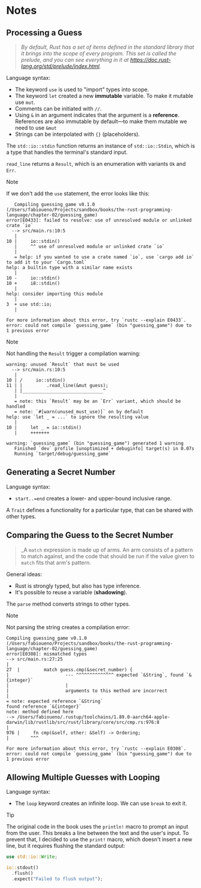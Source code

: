 # Notes

## Processing a Guess

> _By default, Rust has a set of items defined in the standard library that it
> brings into the scope of every program. This set is called the prelude, and
> you can see everything in it at https://doc.rust-lang.org/std/prelude/index.html._

Language syntax:
- The keyword `use` is used to "import" types into scope.
- The keyword `let` created a new **immutable** variable. To make it mutable
  use `mut`.
- Comments can be initiated with `//`.
- Using `&` in an argument indicates that the argument is a **reference**.
  References are also immutable by default—to make them mutable we need to use
  `&mut`
- Strings can be interpolated with `{}` (placeholders).

The `std::io::stdin` function returns an instance of `std::io::Stdin`, which is
a type that handles the terminal's standard input.

`read_line` returns a `Result`, which is an enumeration with variants `Ok` and
`Err`.

> [!NOTE]
> If we don't add the `use` statement, the error looks like this:
> ```plain
>    Compiling guessing_game v0.1.0 (/Users/fabioueno/Projects/sandbox/books/the-rust-programming-language/chapter-02/guessing_game)
> error[E0433]: failed to resolve: use of unresolved module or unlinked crate `io`
>   --> src/main.rs:10:5
>    |
> 10 |     io::stdin()
>    |     ^^ use of unresolved module or unlinked crate `io`
>    |
>    = help: if you wanted to use a crate named `io`, use `cargo add io` to add it to your `Cargo.toml`
> help: a builtin type with a similar name exists
>    |
> 10 -     io::stdin()
> 10 +     i8::stdin()
>    |
> help: consider importing this module
>    |
> 3  + use std::io;
>    |
> 
> For more information about this error, try `rustc --explain E0433`.
> error: could not compile `guessing_game` (bin "guessing_game") due to 1 previous error
> ```

> [!NOTE]
> Not handling the `Result` trigger a compilation warning:
> ```plain
> warning: unused `Result` that must be used
>   --> src/main.rs:10:5
>    |
> 10 | /     io::stdin()
> 11 | |         .read_line(&mut guess);
>    | |______________________________^
>    |
>    = note: this `Result` may be an `Err` variant, which should be handled
>    = note: `#[warn(unused_must_use)]` on by default
> help: use `let _ = ...` to ignore the resulting value
>    |
> 10 |     let _ = io::stdin()
>    |     +++++++
> 
> warning: `guessing_game` (bin "guessing_game") generated 1 warning
>    Finished `dev` profile [unoptimized + debuginfo] target(s) in 0.07s
>    Running `target/debug/guessing_game`

## Generating a Secret Number

Language syntax:
- `start..=end` creates a lower- and upper-bound inclusive range.

A `Trait` defines a functionality for a particular type, that can be shared
with other types.

## Comparing the Guess to the Secret Number

> _A `match` expression is made up of arms. An arm consists of a pattern to
> match against, and the code that should be run if the value given to `match`
> fits that arm's pattern.

General ideas:
- Rust is strongly typed, but also has type inference.
- It's possible to reuse a variable (**shadowing**).

The `parse` method converts strings to other types.

> [!NOTE]
> Not parsing the string creates a compilation error:
> ```plain
> Compiling guessing_game v0.1.0 (/Users/fabioueno/Projects/sandbox/books/the-rust-programming-language/chapter-02/guessing_game)
> error[E0308]: mismatched types
> --> src/main.rs:27:25
> |
> 27  |         match guess.cmp(&secret_number) {
> |                     --- ^^^^^^^^^^^^^^ expected `&String`, found `&{integer}`
> |                     |
> |                     arguments to this method are incorrect
> |
> = note: expected reference `&String`
> found reference `&{integer}`
> note: method defined here
> --> /Users/fabioueno/.rustup/toolchains/1.89.0-aarch64-apple-darwin/lib/rustlib/src/rust/library/core/src/cmp.rs:976:8
> |
> 976 |     fn cmp(&self, other: &Self) -> Ordering;
> |        ^^^
> 
> For more information about this error, try `rustc --explain E0308`.
> error: could not compile `guessing_game` (bin "guessing_game") due to 1 previous error
> ```

## Allowing Multiple Guesses with Looping

Language syntax:
- The `loop` keyword creates an infinite loop. We can use `break` to exit it.

> [!TIP]
> The original code in the book uses the `println!` macro to prompt an input
> from the user. This breaks a line between the text and the user's input. To
> prevent that, I decided to use the `print!` macro, which doesn't insert a new
> line, but it requires flushing the standard output:
> ```rust
> use std::io::Write;
> 
> io::stdout()
>   .flush()
>   .expect("Failed to flush output");
> ```